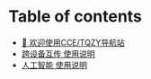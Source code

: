 # Table of contents

* [👏 欢迎使用CCE/TQZY导航站](README.md)
* [跨设备互传 使用说明](kua-she-bei-hu-chuan-shi-yong-shuo-ming.md)
* [人工智能 使用说明](ren-gong-zhi-neng-shi-yong-shuo-ming.md)
